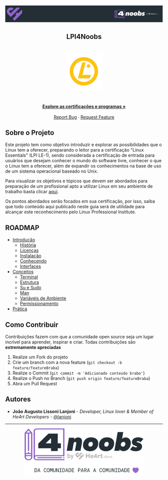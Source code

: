 <!-- Logo 4noobs -->

<p align="center">
  <a href="https://github.com/he4rt/4noobs" target="_blank">
    <img src="./.github/header_4noobs.svg">
  </a>
</p>

<!-- Title -->

<p align="center">
  <h2 align="center">LPI4Noobs</h2>

  <h1 align="center"><img src="content/img/lpi-logo-final.png" alt="Imagem LPI" width="120"></h1>

  <p align="center">
    <br />
    <a href="https://www.lpi.org/pt-br"><strong>Explore as certificações e programas »</strong></a>
    <br />
    <br />
    <a href="https://github.com/lanjoni/lpi4noobs/issues">Report Bug</a>
    ·
    <a href="https://github.com/lanjoni/lpi4noobs/issues">Request Feature</a>
  </p>
</p>
    
 <!-- ABOUT THE PROJECT -->

## Sobre o Projeto
Este projeto tem como objetivo introduzir e explorar as possibilidades que o Linux tem a oferecer, preparando o leitor para a certificação "Linux Essentials" (LPI LE-1), sendo considerada a certificação de entrada para usuários que desejam conhecer o mundo do software livre, conhecer o que o Linux tem a oferecer, além de expandir os conhecimentos na base de uso de um sistema operacional baseado no Unix.

Para visualizar os objetivos e tópicos que devem ser abordados para preparação de um profissional apto a utilizar Linux em seu ambiente de trabalho basta clicar <a href="https://www.lpi.org/our-certifications/exam-010-objectives">aqui</a>. 

Os pontos abordados serão focados em sua certificação, por isso, saiba que todo conteúdo aqui publicado neste guia será de utilidade para alcançar este reconhecimento pelo Linux Professional Institute.

<!-- ROADMAP OF PROJECT -->

## ROADMAP

- [Introdução](https://github.com/lanjoni/lpi4noobs/tree/main/content/intro)
  - [História](https://github.com/lanjoni/lpi4noobs/tree/main/content/intro/historia.md)
  - [Licenças](https://github.com/lanjoni/lpi4noobs/tree/main/content/intro/licencas.md)
  - [Instalação](https://github.com/lanjoni/lpi4noobs/tree/main/content/intro/instalacao.md)
  - [Conhecendo](https://github.com/lanjoni/lpi4noobs/tree/main/content/intro/conhecendo.md)
  - [Interfaces](https://github.com/lanjoni/lpi4noobs/tree/main/content/intro/interfaces.md)
- [Conceitos](https://github.com/lanjoni/lpi4noobs/tree/main/content/conceitos)
  - [Terminal](https://github.com/lanjoni/lpi4noobs/tree/main/content/conceitos/terminal.md)
  - [Estrutura](https://github.com/lanjoni/lpi4noobs/tree/main/content/conceitos/estrutura.md)
  - [Su e Sudo](https://github.com/lanjoni/lpi4noobs/tree/main/content/conceitos/sudo.md)
  - [Man](https://github.com/lanjoni/lpi4noobs/tree/main/content/conceitos/man.md)
  - [Variáveis de Ambiente](https://github.com/lanjoni/lpi4noobs/tree/main/content/conceitos/variaveis.md)
  - [Permissionamento](https://github.com/lanjoni/lpi4noobs/tree/main/content/conceitos/permissionamento.md)
- [Prática](https://github.com/lanjoni/lpi4noobs/tree/main/content/pratica)
  
 
<!-- CONTRIBUTING -->

## Como Contribuir

Contribuições fazem com que a comunidade open source seja um lugar incrível para aprender, inspirar e criar. Todas contribuições
são **extremamente apreciadas**

1. Realize um Fork do projeto
2. Crie um branch com a nova feature (`git checkout -b feature/featureBraba`)
3. Realize o Commit (`git commit -m 'Adicionado conteudo brabo'`)
4. Realize o Push no Branch (`git push origin feature/featureBraba`)
5. Abra um Pull Request

## Autores

- **João Augusto Lissoni Lanjoni** - _Developer, Linux lover & Member of He4rt Developers_ - [@lanjoni](https://twitter.com/gutolanjoni)

---

<p align="center">
  <a href="https://github.com/he4rt/4noobs" target="_blank">
    <img src="./.github/footer_4noobs.svg" width="380">
  </a>
</p>
